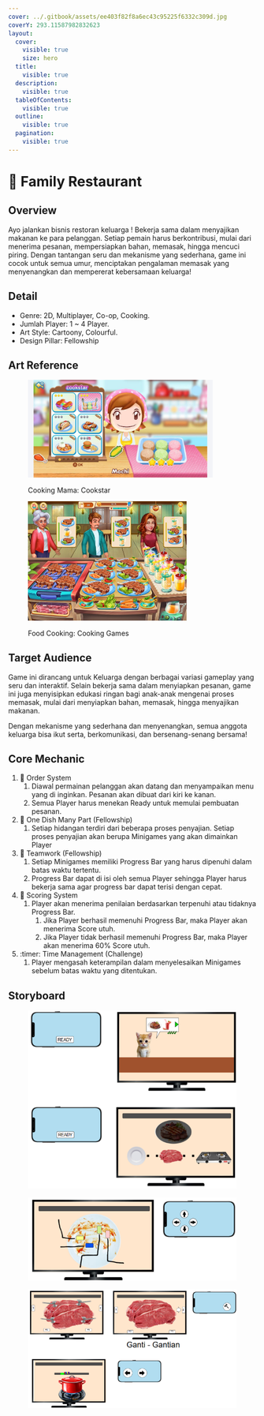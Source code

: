 ```yaml
---
cover: ../.gitbook/assets/ee403f82f8a6ec43c95225f6332c309d.jpg
coverY: 293.11587982832623
layout:
  cover:
    visible: true
    size: hero
  title:
    visible: true
  description:
    visible: true
  tableOfContents:
    visible: true
  outline:
    visible: true
  pagination:
    visible: true
---
```


# 🍲 Family Restaurant

## Overview

Ayo jalankan bisnis restoran keluarga ! Bekerja sama dalam menyajikan makanan ke para pelanggan. Setiap pemain harus berkontribusi, mulai dari menerima pesanan, mempersiapkan bahan, memasak, hingga mencuci piring. Dengan tantangan seru dan mekanisme yang sederhana, game ini cocok untuk semua umur, menciptakan pengalaman memasak yang menyenangkan dan mempererat kebersamaan keluarga!

## Detail

* Genre: 2D, Multiplayer, Co-op, Cooking.
* Jumlah Player: 1 \~ 4 Player.
* Art Style: Cartoony, Colourful.
* Design Pillar: Fellowship

## Art Reference

<figure><img src="../.gitbook/assets/Cooking-Mama-Cookstar---Nintendo-Switch.jpg" alt="" width="375"><figcaption><p>Cooking Mama: Cookstar</p></figcaption></figure>

<figure><img src="../.gitbook/assets/643x0w (2).jpg" alt="" width="322"><figcaption><p>Food Cooking: Cooking Games</p></figcaption></figure>

## Target Audience

Game ini dirancang untuk Keluarga dengan berbagai variasi gameplay yang seru dan interaktif. Selain bekerja sama dalam menyiapkan pesanan, game ini juga menyisipkan edukasi ringan bagi anak-anak mengenai proses memasak, mulai dari menyiapkan bahan, memasak, hingga menyajikan makanan.

Dengan mekanisme yang sederhana dan menyenangkan, semua anggota keluarga bisa ikut serta, berkomunikasi, dan bersenang-senang bersama!

## Core Mechanic

1. :receipt: Order System
   1. Diawal permainan pelanggan akan datang dan menyampaikan menu yang di inginkan. Pesanan akan dibuat dari kiri ke kanan.
   2. Semua Player harus menekan Ready untuk memulai pembuatan pesanan.
2. :hamburger: One Dish Many Part (Fellowship)
   1. Setiap hidangan terdiri dari beberapa proses penyajian. Setiap proses penyajian akan berupa Minigames yang akan dimainkan Player
3. :handshake: Teamwork (Fellowship)
   1. Setiap Minigames memiliki Progress Bar yang harus dipenuhi dalam batas waktu tertentu.
   2. Progress Bar dapat di isi oleh semua Player sehingga Player harus bekerja sama agar progress bar dapat terisi dengan cepat.
4. :100: Scoring System
   1. Player akan menerima penilaian berdasarkan terpenuhi atau tidaknya Progress Bar.
      1. Jika Player berhasil memenuhi Progress Bar, maka Player akan menerima Score utuh.
      2. Jika Player tidak berhasil memenuhi Progress Bar, maka Player akan menerima 60% Score utuh.&#x20;
5. :timer: Time Management (Challenge)
   1. Player mengasah keterampilan dalam menyelesaikan Minigames sebelum batas waktu yang ditentukan.

## Storyboard

<figure><img src="../.gitbook/assets/image (2) (1) (1).png" alt=""><figcaption></figcaption></figure>

<figure><img src="../.gitbook/assets/image (3).png" alt=""><figcaption></figcaption></figure>

<figure><img src="../.gitbook/assets/image (4).png" alt=""><figcaption></figcaption></figure>
